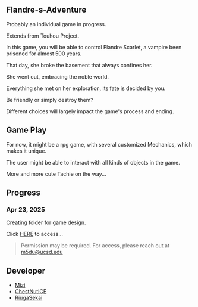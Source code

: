 ## Flandre-s-Adventure

Probably an individual game in progress. 

Extends from Touhou Project.

In this game, you will be able to control Flandre Scarlet, a vampire been prisoned for almost 500 years.

That day, she broke the basement that always confines her.

She went out, embracing the noble world.

Everything she met on her exploration, its fate is decided by you.

Be friendly or simply destroy them? 

Different choices will largely impact the game's process and ending. 

## Game Play

For now, it might be a rpg game, with several customized Mechanics, which makes it unique.

The user might be able to interact with all kinds of objects in the game. 

More and more cute Tachie on the way...

## Progress


### Apr 23, 2025 

Creating folder for game design.

Click [HERE](https://drive.google.com/drive/folders/1NZgnZ5LVk2sGXkyfDMUeDiGlo7bA8YZF?usp=drive_link) to access... 

> Permission may be required. For access, please reach out at [m5du@ucsd.edu](mailto:m5du@ucsd.edu)

## Developer

* [Mizi](https://github.com/Mizi-mizi)
* [ChestNutICE](https://github.com/ChestNutICE)
* [RiugaSekai](https://github.com/RiugaSekai)

